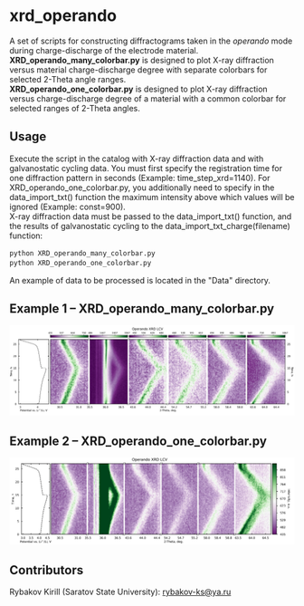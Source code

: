 # xrd_operando
A set of scripts for constructing diffractograms taken in the *operando* mode during charge-discharge of the electrode material.\
**XRD_operando_many_colorbar.py** is designed to plot X-ray diffraction versus material charge-discharge degree with separate colorbars for selected 2-Theta angle ranges.\
**XRD_operando_one_colorbar.py** is designed to plot X-ray diffraction versus charge-discharge degree of a material with a common colorbar for selected ranges of 2-Theta angles.
## Usage
Execute the script in the catalog with X-ray diffraction data and with galvanostatic cycling data. You must first specify the registration time for one diffraction pattern in seconds (Example: time_step_xrd=1140). For XRD_operando_one_colorbar.py, you additionally need to specify in the data_import_txt() function the maximum intensity above which values will be ignored (Example: const=900).\
X-ray diffraction data must be passed to the data_import_txt() function, and the results of galvanostatic cycling to the data_import_txt_charge(filename) function:
```python
python XRD_operando_many_colorbar.py
python XRD_operando_one_colorbar.py
```
An example of data to be processed is located in the "Data" directory.
## Example 1 – XRD_operando_many_colorbar.py
![Alt-текст](https://github.com/rybakov-ks/xrd_operando/blob/main/Images/XRD5.jpg "XRD")
## Example 2 – XRD_operando_one_colorbar.py
![Alt-текст](https://github.com/rybakov-ks/xrd_operando/blob/main/Images/XRD1.jpg "XRD")
## Contributors
Rybakov Kirill (Saratov State University): rybakov-ks@ya.ru
